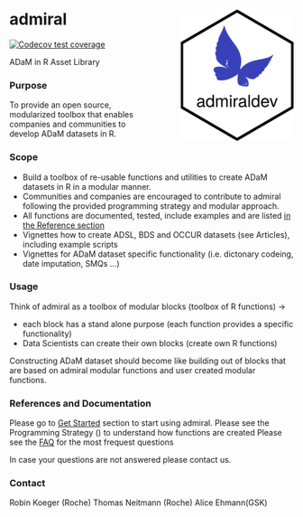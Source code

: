 # admiral <img src="man/figures/logo.png" align="right" width="200" style="margin-left:50px;"/>

<!-- badges: start -->
[![Codecov test coverage](https://codecov.io/gh/Roche-GSK/admiral/branch/master/graph/badge.svg)](https://codecov.io/gh/Roche-GSK/admiral?branch=master)
<!-- badges: end -->

ADaM in R Asset Library

### Purpose

To provide an open source, modularized toolbox that enables companies and communities to develop ADaM datasets in R.


### Scope

* Build a toolbox of re-usable functions and utilities to create ADaM datasets in R in a modular manner.
* Communities and companies are encouraged to contribute to admiral following the provided programming strategy and modular approach.
* All functions are documented, tested, include examples and are listed [in the Reference section](https://roche-gsk.github.io/admiral/reference/index.html) 
* Vignettes how to create ADSL, BDS and OCCUR datasets (see Articles), including example scripts
* Vignettes for ADaM dataset specific functionality (i.e. dictonary codeing, date imputation, SMQs ...)

### Usage

Think of admiral as a toolbox of modular blocks (toolbox of R functions) →
* each block has a stand alone purpose (each function provides a specific functionality)
* Data Scientists can create their own blocks (create own R functions)

Constructing ADaM dataset should become like building out of blocks that are based on admiral modular functions and user created modular functions. 

### References and Documentation

Please go to [Get Started](https://roche-gsk.github.io/admiral/articles/admiral.html) section to start using admiral.
Please see the Programming Strategy () to understand how functions are created
Please see the [FAQ](https://roche-gsk.github.io/admiral/articles/faq.html) for the most frequest questions

In case your questions are not answered please contact us.

### Contact 

Robin Koeger (Roche)
Thomas Neitmann (Roche)
Alice Ehmann(GSK)
